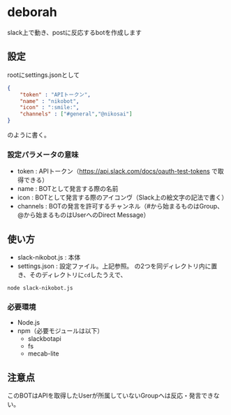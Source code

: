 # deborah
slack上で動き、postに反応するbotを作成します

## 設定
rootにsettings.jsonとして

```JSON
{
    "token" : "APIトークン",
    "name" : "nikobot",
    "icon" : ":smile:",
    "channels" : ["#general","@nikosai"]
}
```

のように書く。

### 設定パラメータの意味
* token : APIトークン（https://api.slack.com/docs/oauth-test-tokens で取得できる）
* name : BOTとして発言する際の名前
* icon : BOTとして発言する際のアイコンヴ（Slack上の絵文字の記法で書く）
* channels : BOTの発言を許可するチャンネル（#から始まるものはGroup、@から始まるものはUserへのDirect Message）

## 使い方
* slack-nikobot.js : 本体
* settings.json : 設定ファイル。上記参照。
の2つを同ディレクトリ内に置き、そのディレクトリに``cd``したうえで、
```Shell
node slack-nikobot.js
```

### 必要環境
* Node.js
* npm（必要モジュールは以下）
    * slackbotapi
    * fs
    * mecab-lite

## 注意点
このBOTはAPIを取得したUserが所属していないGroupへは反応・発言できない。
